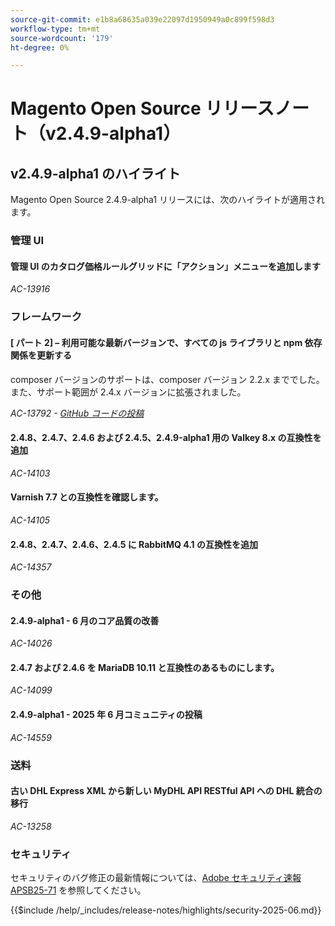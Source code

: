 ```yaml
---
source-git-commit: e1b8a68635a039e22097d1950949a0c899f598d3
workflow-type: tm+mt
source-wordcount: '179'
ht-degree: 0%

---
```

# Magento Open Source リリースノート（v2.4.9-alpha1）

## v2.4.9-alpha1 のハイライト

Magento Open Source 2.4.9-alpha1 リリースには、次のハイライトが適用されます。

### 管理 UI

#### 管理 UI のカタログ価格ルールグリッドに「アクション」メニューを追加します

_AC-13916_

### フレームワーク

#### [ パート 2] – 利用可能な最新バージョンで、すべての js ライブラリと npm 依存関係を更新する

composer バージョンのサポートは、composer バージョン 2.2.x まででした。 また、サポート範囲が 2.4.x バージョンに拡張されました。

_AC-13792 - [GitHub コードの投稿 ](https://github.com/magento/magento2/commit/19844aa0)_

#### 2.4.8、2.4.7、2.4.6 および 2.4.5、2.4.9-alpha1 用の Valkey 8.x の互換性を追加

_AC-14103_

#### Varnish 7.7 との互換性を確認します。

_AC-14105_

#### 2.4.8、2.4.7、2.4.6、2.4.5 に RabbitMQ 4.1 の互換性を追加

_AC-14357_

### その他

#### 2.4.9-alpha1 - 6 月のコア品質の改善

_AC-14026_

#### 2.4.7 および 2.4.6 を MariaDB 10.11 と互換性のあるものにします。

_AC-14099_

#### 2.4.9-alpha1 - 2025 年 6 月コミュニティの投稿

_AC-14559_

### 送料

#### 古い DHL Express XML から新しい MyDHL API RESTful API への DHL 統合の移行

_AC-13258_

### セキュリティ

セキュリティのバグ修正の最新情報については、[Adobe セキュリティ速報 APSB25-71](https://helpx.adobe.com/security/products/magento/apsb25-71.html) を参照してください。

{{$include /help/_includes/release-notes/highlights/security-2025-06.md}}
